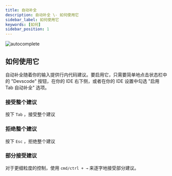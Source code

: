 ```yaml
---
title: 自动补全
description: 自动补全 \- 如何使用它
sidebar_label: 如何使用它
keywords: [如何]
sidebar_position: 1
---
```


![autocomplete](/img/autocomplete.gif)

## 如何使用它

自动补全随着你的输入提供行内代码建议。要启用它，只需要简单地点击状态栏中的 "Devscode" 按钮，在你的 IDE 右下侧，或者在你的 IDE 设置中勾选 "启用 Tab 自动补全" 选项。

### 接受整个建议

按下 `Tab` ，接受整个建议

### 拒绝整个建议

按下 `Esc` ，拒绝整个建议

### 部分接受建议

对于更细粒度的控制，使用 `cmd/ctrl + →` 来逐字地接受部分建议。
